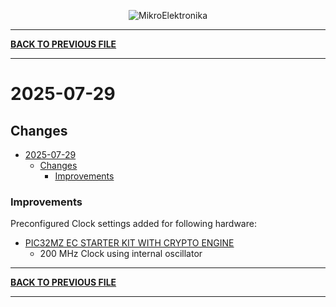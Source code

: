 
<p align="center">
  <img src="http://www.mikroe.com/img/designs/beta/logo_small.png?raw=true" alt="MikroElektronika"/>
</p>

---

**[BACK TO PREVIOUS FILE](../changelog.md)**

---

# 2025-07-29

## Changes

- [2025-07-29](#2025-07-29)
  - [Changes](#changes)
    + [Improvements](#improvements)

### Improvements

Preconfigured Clock settings added for following hardware:

+ [PIC32MZ EC STARTER KIT WITH CRYPTO ENGINE](https://mplab-discover.microchip.com/v2/item/com.microchip.portal.evalboard/com.microchip.subcategories.modules-and-peripherals.communication.can.Others/mcu08.dm320006-c/1.0.0?view=about)
  + 200 MHz Clock using internal oscillator

---

**[BACK TO PREVIOUS FILE](../changelog.md)**

---
